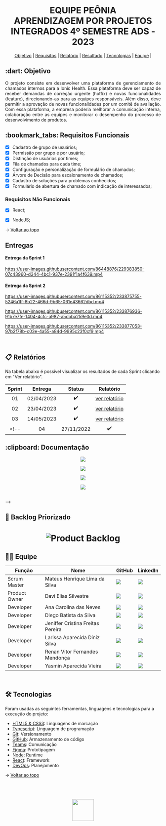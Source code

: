 <br id="topo">

<h1 align="center"> EQUIPE PEÔNIA </br> APRENDIZAGEM POR PROJETOS INTEGRADOS 4º SEMESTRE ADS - 2023 </h1>
<p align="center">
    <a href="#objetivo">Objetivo</a> | 
    <a href="#requisitos">Requisitos</a> | 
    <a href="#relatório">Relatório</a> | 
    <a href="#projeto">Resultado</a> |
    <a href="#tecnologias">Tecnologias</a> | 
    <a href="#equipe">Equipe</a> | 
</p>

<span id="objetivo">
<h2> :dart: Objetivo</h2>

<p align="justify"> O projeto consiste em desenvolver uma plataforma de gerenciamento de chamados internos para a Ionic Health. Essa plataforma deve ser capaz de receber demandas de correção urgente (hotfix) e novas funcionalidades (feature), direcionando-as para as equipes responsáveis. Além disso, deve permitir a aprovação de novas funcionalidades por um comitê de avaliação. Com essa plataforma, a empresa poderia melhorar a comunicação interna, colaboração entre as equipes e monitorar o desempenho do processo de desenvolvimento de produtos.</p>

<span id="requisitos">
<h2> :bookmark_tabs: Requisitos Funcionais </h2>

- [x] Cadastro de grupo de usuários;
- [x] Permissão por grupo e por usuário;
- [x] Distinção de usuários por times;
- [x] Fila de chamados para cada time;
- [x] Configuração e personalização de formulário de chamados;
- [x] Árvore de Decisão para escalonamento de chamados;
- [x] Cadastro de soluções para problemas conhecidos;
- [x] Formulário de abertura de chamado com indicação de interessados;

<h3> Requisitos Não Funcionais </h3>

- [x] React;
- [x] NodeJS;
 

 → [Voltar ao topo](#topo)
    
 ## Entregas 

<h4> Entrega da Sprint 1 </h4>
<p align="center"> 

https://user-images.githubusercontent.com/86448876/229383850-07c43960-d344-4bc1-937e-2391f1a4f639.mp4


</p>

<h4> Entrega da Sprint 2 </h4>
<p align="center"> 

https://user-images.githubusercontent.com/86115352/233875755-5246a1ff-8b22-466d-9b65-061e43662dbd.mp4



https://user-images.githubusercontent.com/86115352/233876936-91b7e7fe-1404-4cfc-a987-a5cbba259e0d.mp4



https://user-images.githubusercontent.com/86115352/233877053-97b2f78b-c03e-4a55-a84d-9995c23f0cf9.mp4

</p>
<!--<h4> Entrega da Sprint 3 </h4>
<p align="center"> <img width="100%" src = "imagens/features3sprint.gif"></p>
<h4> Entrega da Sprint 4 </h4>
<p align="center"> <img width="100%" src = "imagens/sprint_4.gif"></p>
<h4> Endereço do site para acesso na nuvem:  </h4>
<p align="center">
  <img width="300" src="https://github.com/EquipeApolo/API_3_Semestre/blob/main/imagens/qrcode.jpeg">
</p>
<h5 align="center"> Link de acesso: http://20.110.14.195/ </h5>-->
<br>
    
<span id="relatório">
 
 ## :clipboard: Relatórios
Na tabela abaixo é possível visualizar os resultados de cada Sprint clicando em "Ver relatório". 
    
| Sprint | Entrega | Status | Relatório |
|:-----:|:----------:|:---------:|:---------:|
| 01 | 02/04/2023 | :heavy_check_mark:	 | [ver relatório](https://github.com/peonia-api/API_4_Semestre/blob/main/relatorios/Sprint1.MD) |
| 02 | 23/04/2023 | :heavy_check_mark:	 | [ver relatório](https://github.com/peonia-api/API_4_Semestre/blob/main/relatorios/Sprint2.MD) |
| 03 | 14/05/2023 | :heavy_check_mark:	 | [ver relatório](https://github.com/peonia-api/API_4_Semestre/blob/main/relatorios/Sprint3.MD) |
<!--| 04 | 27/11/2022 | :heavy_check_mark:	 | [ver relatório](https://github.com/EquipeApolo/API_3_Semestre/blob/main/relatorios/sprint4.md) |

<span id="Documentação">
<h2> :clipboard: Documentação</h2>

<p align="center"> <img src = "imagens/doc1.png"></p>    
<p align="center"> <img src = "imagens/doc2.png"></p>
<p align="center"> <img src = "imagens/doc3.png"></p>
<p align="center"> <img src = "imagens/doc4.png"></p>

<span id="projeto">
    
<br>-->
    
 
 ## 📌 Backlog Priorizado
    
<h1 align="center"> 
    
![Product Backlog](https://github.com/peonia-api/API_4_Semestre/assets/86448876/213af40e-72e7-49c2-8102-f270e8aad344)
    
</h1>
 
 <!--## 📆 Sprints
Na tabela abaixo é possível visualizar a divisão de tarefas do Backlog por Sprints.

| Sprint | Atividade | Status |
|:-----:|:---------:|:---------:|
| 01 | Página de cálculo do comprimento de pista. | :heavy_check_mark: |
| 01 | Interface de cálculo visando acesso via tablet. | :heavy_check_mark: |
| 01 | Aplicar sistemas de unidade de medida. | :heavy_check_mark: |
| 02 | Página de cadastro de aeronaves. | :heavy_check_mark: |
| 02 | Realização da lógica dos cálculos a partir das tabelas. | :heavy_check_mark: |
| 02 | Adequar interface às configurações da aeronave. | :heavy_check_mark: |
| 02 | Banco de dados na nuvem. | :heavy_check_mark: |
| 02 | Aplicação de validação de campos nos cálculos. | :heavy_check_mark: |
| 03 | Página de visualização e edição de aeronaves. | :heavy_check_mark: |
| 03 | Aplicar uma solução agnóstica a tabela fornecida para os cálculos. | :heavy_check_mark: |
| 03 | Adaptar cadastro de aeronaves para a solução agnóstica. | :heavy_check_mark: |
| 03 | CRUD de aeronaves completo. | :heavy_check_mark: |
| 04 | CRUD de flaps completo. | :heavy_check_mark: | 
| 04 | Páginas de visualização, cadastro e edição de flaps. | :heavy_check_mark: |
| 04 | Página de histórico de cálculos. | :heavy_check_mark: |
| 04 | Ajuste nas unidades de medida da página de cálculo. | :heavy_check_mark: |
| 04 | CRUD de usuários completo. | :heavy_check_mark: |
| 04 | Página de visualização, cadastro e edição de usuários. | :heavy_check_mark: |
| 04 | Upar servidor na nuvem. | :heavy_check_mark: |
| 04 | Navegação do sistema administrativo (paginação). | :heavy_check_mark: |
| 04 | Página de login. | :heavy_check_mark: |
| 04 | Documentação para explicação e how-to da solução agnóstica apresentada. | :heavy_check_mark: |
 
<br>-->
<span id="equipe">
 
## 👩‍💻 Equipe
|Função|Nome|GitHub|LinkedIn|
| -------- |-------- |-------- |-------- |
| Scrum Master |Mateus Henrique Lima da Silva|<a href="https://github.com/mateushlsilva" target="_blanck"><img src = "https://img.shields.io/badge/GitHub-100000?style=for-the-badge&logo=github&logoColor=white" target="_blank"></a> |<a href="https://www.linkedin.com/in/mateus-silva-80232a222/" target="_blank"><img src="https://img.shields.io/badge/-LinkedIn-%230077B5?style=for-the-badge&logo=linkedin&logoColor=white" target="_blank"></a>|
| Product Owner |Davi Elias Silvestre|<a href="https://github.com/silvestredavi" target="_blanck"><img src = "https://img.shields.io/badge/GitHub-100000?style=for-the-badge&logo=github&logoColor=white" target="_blank"></a> |<a href="https://www.linkedin.com/in/davi-silvestre/" target="_blank"><img src="https://img.shields.io/badge/-LinkedIn-%230077B5?style=for-the-badge&logo=linkedin&logoColor=white" target="_blank"></a>|
| Developer |Ana Carolina das Neves|<a href="https://github.com/AnaCarolinaNeves" target="_blanck"><img src = "https://img.shields.io/badge/GitHub-100000?style=for-the-badge&logo=github&logoColor=white" target="_blank"></a>|<a href="https://www.linkedin.com/in/ana-carolina-neves-36aa68207/" target="_blank"><img src="https://img.shields.io/badge/-LinkedIn-%230077B5?style=for-the-badge&logo=linkedin&logoColor=white" target="_blank"></a>|
| Developer |Diego Batista da Silva|<a href="https://github.com/diiegobsilva" target="_blanck"><img src = "https://img.shields.io/badge/GitHub-100000?style=for-the-badge&logo=github&logoColor=white" target="_blank"></a> |<a href="https://www.linkedin.com/in/diegobatista1/" target="_blank"><img src="https://img.shields.io/badge/-LinkedIn-%230077B5?style=for-the-badge&logo=linkedin&logoColor=white" target="_blank"></a>|
| Developer |Jeniffer Cristina Freitas Pereira|<a href="https://github.com/Jennyads" target="_blanck"><img src = "https://img.shields.io/badge/GitHub-100000?style=for-the-badge&logo=github&logoColor=white" target="_blank"></a>|<a href="https://www.linkedin.com/in/jeniffer-pereira-65787b205/" target="_blank"><img src="https://img.shields.io/badge/-LinkedIn-%230077B5?style=for-the-badge&logo=linkedin&logoColor=white" target="_blank"></a>|
| Developer |Larissa Aparecida Diniz Silva|<a href="https://github.com/laaridiniz" target="_blanck"><img src = "https://img.shields.io/badge/GitHub-100000?style=for-the-badge&logo=github&logoColor=white" target="_blank"></a> |<a href="https://www.linkedin.com/in/larissa-diniz-dev" target="_blank"><img src="https://img.shields.io/badge/-LinkedIn-%230077B5?style=for-the-badge&logo=linkedin&logoColor=white" target="_blank"></a>|
| Developer |Renan Vitor Fernandes Mendonça|<a href="https://github.com/RenanVitor" target="_blanck"><img src = "https://img.shields.io/badge/GitHub-100000?style=for-the-badge&logo=github&logoColor=white" target="_blank"></a> |<a href="https://www.linkedin.com/in/renan-vitor" target="_blank"><img src="https://img.shields.io/badge/-LinkedIn-%230077B5?style=for-the-badge&logo=linkedin&logoColor=white" target="_blank"></a>|
| Developer |Yasmin Aparecida Vieira|<a href="https://github.com/YasminVieira" target="_blanck"><img src = "https://img.shields.io/badge/GitHub-100000?style=for-the-badge&logo=github&logoColor=white" target="_blank"></a> |<a href="https://www.linkedin.com/in/yasmin-vieira-b68641213/" target="_blank"><img src="https://img.shields.io/badge/-LinkedIn-%230077B5?style=for-the-badge&logo=linkedin&logoColor=white" target="_blank"></a>|
<br>

<span id="tecnologias">

## 🛠️ Tecnologias

Foram usadas as seguintes ferramentas, linguagens e tecnologias para a execução do projeto:

- [HTML5 & CSS3](https://www.w3schools.com/): Linguagens de marcação
- [Typescript](https://www.typescriptlang.org/): Linguagem de programação
- [Git](https://git-scm.com): Versionamento
- [GitHub](https://github.com/): Armazenamento de código
- [Teams](https://teams.microsoft.com): Comunicação
- [Figma](https://www.figma.com): Prototipagem
- [Node](https://nodejs.org/): Runtime
- [React](https://pt-br.reactjs.org/): Framework
- [DevOps](https://azure.microsoft.com/pt-br/products/devops): Planejamento

→ [Voltar ao topo](#topo)

<br>

 <h1 align="center"> <img src = "https://fatecsjc-prd.azurewebsites.net/images/logo/fatecsjc_400x192.png" height="70"  align="auto">
